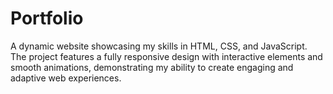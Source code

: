 # Portfolio
A dynamic website showcasing my skills in HTML, CSS, and JavaScript. The project features a fully responsive design with interactive elements and smooth animations, demonstrating my ability to create engaging and adaptive web experiences.
